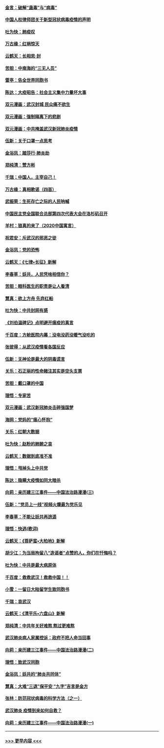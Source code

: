 #### [金言：破解“蛊毒”与“病毒”](../pages/nsc993/n11864103.md?t=02130802) 
#### [中国人权律师团关于新型冠状病毒疫情的声明](../pages/nsc993/n11864249.md?t=02130802) 
#### [吐为快：肺疫叹](../pages/nsc993/n11864027.md?t=02130802) 
#### [万古缘：红祸惊天](../pages/nsc993/n11864079.md?t=02130802) 
#### [云鹤天：长相思‧封](../pages/nsc993/n11864006.md?t=02130802) 
#### [苦胆：中南海的“三无人员”](../pages/nsc993/n11862997.md?t=02130802) 
#### [雷亭：告全世界同胞书](../pages/nsc993/n11862572.md?t=02130802) 
#### [陈达：大疫昭告：社会主义集中力量坏大事](../pages/nsc993/n11859419.md?t=02130802) 
#### [双元漫画：武汉封城 民众痛不欲生](../pages/nsc993/n11859287.md?t=02130802) 
#### [双元漫画：强制隔离下的悲剧](../pages/nsc993/n11859244.md?t=02130802) 
#### [双元漫画：中共掩盖武汉新冠肺炎疫情](../pages/nsc993/n11858249.md?t=02130802) 
#### [伍新：关于口罩一点思考](../pages/nsc993/n11859195.md?t=02130802) 
#### [金浴凤：踏莎行‧肺炎劫](../pages/nsc993/n11858227.md?t=02130802) 
#### [郑纯清：赞方彬](../pages/nsc993/n11856803.md?t=02130802) 
#### [千瑞；中国人，主宰自己！](../pages/nsc993/n11856793.md?t=02130802) 
#### [万古缘：真相歌谣（四首）](../pages/nsc993/n11856263.md?t=02130802) 
#### [武振荣：生死存亡之际的人民呐喊](../pages/nsc993/n11856256.md?t=02130802) 
#### [中国民主党全国联合总部第四次代表大会在洛杉矶召开](../pages/nsc993/n11856344.md?t=02130802) 
#### [羊村：狼真的来了（2020中国寓言）](../pages/nsc993/n11856229.md?t=02130802) 
#### [祝君安：斥武汉的邪恶之徒](../pages/nsc993/n11855861.md?t=02130802) 
#### [金浴凤：党的恐怖](../pages/nsc993/n11855849.md?t=02130802) 
#### [云鹤天：《七律▪长征》新解](../pages/nsc993/n11855479.md?t=02130802) 
#### [李春草：妖共，人民凭啥相信你？](../pages/nsc993/n11855196.md?t=02130802) 
#### [苦胆：眼科医生的职责是让人看清](../pages/nsc993/n11853840.md?t=02130802) 
#### [慧真：欲上方舟 先弃红船](../pages/nsc993/n11853483.md?t=02130802) 
#### [吐为快：中共封网有感](../pages/nsc993/n11852575.md?t=02130802) 
#### [《刘伯温碑记》点明避开瘟疫的真言](../pages/nsc993/n11852128.md?t=02130802) 
#### [千百度：方舱医院内幕：没电没药没暖气没吃的](../pages/nsc993/n11850211.md?t=02130802) 
#### [张彼得：从武汉疫情看各国反应](../pages/nsc993/n11850102.md?t=02130802) 
#### [伍新：无神论是最大的阴毒谎言](../pages/nsc993/n11846129.md?t=02130802) 
#### [关乐：石正丽的性命赌注其实是空头支票](../pages/nsc993/n11846109.md?t=02130802) 
#### [苦胆：戴口罩的中国](../pages/nsc993/n11845576.md?t=02130802) 
#### [理悟：专家苦](../pages/nsc993/n11845564.md?t=02130802) 
#### [双元漫画：武汉新冠肺炎击碎强国梦](../pages/nsc993/n11843320.md?t=02130802) 
#### [海网：党妈的“瘟心怀抱”](../pages/nsc993/n11840740.md?t=02130802) 
#### [关乐：红朝大数据](../pages/nsc993/n11840675.md?t=02130802) 
#### [吐为快：赵粉的肺腑之哀](../pages/nsc993/n11840618.md?t=02130802) 
#### [云鹤天：数据到底准不准](../pages/nsc993/n11840325.md?t=02130802) 
#### [理悟：甩掉头上中共党](../pages/nsc993/n11838826.md?t=02130802) 
#### [陈达：隐瞒大疫情如同大暗杀](../pages/nsc993/n11838771.md?t=02130802) 
#### [向莉：亲历建三江事件——中国法治路漫漫(三)](../pages/nsc993/n11831825.md?t=02130802) 
#### [伍新：“党员上一线”视频火爆最为党乐见](../pages/nsc993/n11838200.md?t=02130802) 
#### [李春草：不能让妖共再逍遥](../pages/nsc993/n11838102.md?t=02130802) 
#### [理悟：快逃(歌词)](../pages/nsc993/n11838083.md?t=02130802) 
#### [云鹤天：《菩萨蛮▪大柏地》新解](../pages/nsc993/n11838059.md?t=02130802) 
#### [胡少江：为当局拘留八“造谣者”点赞的人，你们在忏悔吗？](../pages/nsc993/n11836801.md?t=02130802) 
#### [吐为快：中共是最大病原体](../pages/nsc993/n11836748.md?t=02130802) 
#### [千百度：救救武汉！救救中国！！](../pages/nsc993/n11836145.md?t=02130802) 
#### [小雪：一留日大陆留学生致同胞书](../pages/nsc993/n11834624.md?t=02130802) 
#### [千瑞：哀武汉](../pages/nsc993/n11833647.md?t=02130802) 
#### [云鹤天：《清平乐▪六盘山》新解](../pages/nsc993/n11833611.md?t=02130802) 
#### [郑纯清：中共年关好难熬 熬过更难熬](../pages/nsc993/n11833489.md?t=02130802) 
#### [武汉肺炎病人家属控诉：政府不把人命当回事](../pages/nsc993/n11833205.md?t=02130802) 
#### [向莉：亲历建三江事件——中国法治路漫漫(二)](../pages/nsc993/n11829102.md?t=02130802) 
#### [理悟：致武汉同胞](../pages/nsc993/n11831522.md?t=02130802) 
#### [金浴凤：妖共的“肺炎共同体”](../pages/nsc993/n11829448.md?t=02130802) 
#### [慧真：大难“三退”保平安 “九字”吉言是金方](../pages/nsc993/n11829501.md?t=02130802) 
#### [张林：防范冠状病毒的科学方法（之一）](../pages/nsc993/n11828618.md?t=02130802) 
#### [武汉肺炎 疫情到来如何自救？](../pages/nsc993/n11827632.md?t=02130802) 
#### [向莉：亲历建三江事件——中国法治路漫漫(一)](../pages/nsc993/n11827190.md?t=02130802) 

----
#### [ >>> 更早内容 <<< ](../indexes/nsc993-earlier.md)
